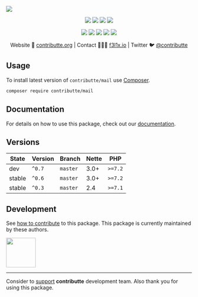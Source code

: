 ![](https://heatbadger.now.sh/github/readme/contributte/mail/)

<p align=center>
  <a href="https://github.com/contributte/mail/actions"><img src="https://badgen.net/github/checks/contributte/mail/master?cache=300"></a>
  <a href="https://coveralls.io/r/contributte/mail"><img src="https://badgen.net/coveralls/c/github/contributte/mail?cache=300"></a>
  <a href="https://packagist.org/packages/contributte/mail"><img src="https://badgen.net/packagist/dm/contributte/mail"></a>
  <a href="https://packagist.org/packages/contributte/mail"><img src="https://badgen.net/packagist/v/contributte/mail"></a>
</p>
<p align=center>
  <a href="https://packagist.org/packages/contributte/mail"><img src="https://badgen.net/packagist/php/contributte/mail"></a>
  <a href="https://github.com/contributte/mail"><img src="https://badgen.net/github/license/contributte/mail"></a>
  <a href="https://bit.ly/ctteg"><img src="https://badgen.net/badge/support/gitter/cyan"></a>
  <a href="https://bit.ly/cttfo"><img src="https://badgen.net/badge/support/forum/yellow"></a>
  <a href="https://contributte.org/partners.html"><img src="https://badgen.net/badge/sponsor/donations/F96854"></a>
</p>

<p align=center>
Website 🚀 <a href="https://contributte.org">contributte.org</a> | Contact 👨🏻‍💻 <a href="https://f3l1x.io">f3l1x.io</a> | Twitter 🐦 <a href="https://twitter.com/contributte">@contributte</a>
</p>

## Usage

To install latest version of `contributte/mail` use [Composer](https://getcomposer.org).

```bash
composer require contributte/mail
```

## Documentation

For details on how to use this package, check out our [documentation](.docs).

## Versions

| State       | Version | Branch   | Nette | PHP     |
|-------------|---------|----------|-------|---------|
| dev         | `^0.7`  | `master` | 3.0+  | `>=7.2` |
| stable      | `^0.6`  | `master` | 3.0+  | `>=7.2` |
| stable      | `^0.3`  | `master` | 2.4   | `>=7.1` |

## Development

See [how to contribute](https://contributte.org) to this package. This package is currently maintained by these authors.

<a href="https://github.com/f3l1x">
    <img width="80" height="80" src="https://avatars2.githubusercontent.com/u/538058?v=3&s=80">
</a>

-----

Consider to [support](https://contributte.org/partners) **contributte** development team.
Also thank you for using this package.
